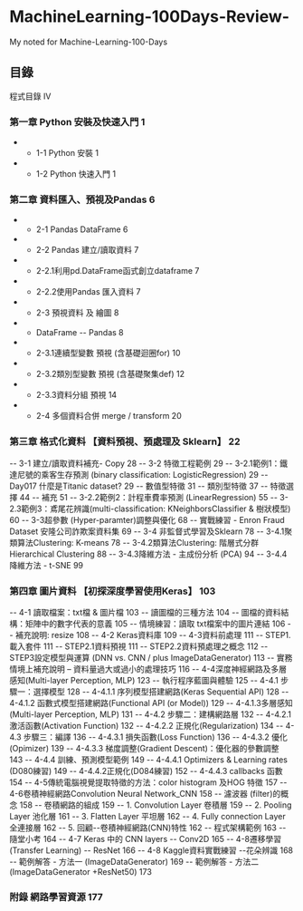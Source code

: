 # MachineLearning-100Days-Review-
My noted for Machine-Learning-100-Days


## 目錄
程式目錄	IV
### 第一章 Python 安裝及快速入門	1
- - 1-1 Python 安裝	1
- - 1-2 Python 快速入門	1
### 第二章 資料匯入、預視及Pandas	6
- - 2-1  Pandas DataFrame	6
- - 2-2  Pandas 建立/讀取資料	7
- - 2-2.1利用pd.DataFrame函式創立dataframe	7
- - 2-2.2使用Pandas 匯入資料	7
- - 2-3  預視資料 及 繪圖	8
- - DataFrame -- Pandas	8
- - 2-3.1連續型變數 預視 (含基礎迴圈for)	10
- - 2-3.2類別型變數 預視 (含基礎聚集def)	12
- - 2-3.3資料分組 預視	14
- - 2-4  多個資料合併 merge / transform	20
### 第三章 格式化資料 【資料預視、預處理及 Sklearn】	22
-- 3-1  建立/讀取資料補充- Copy	28
-- 3-2  特徵工程範例	29
-- 3-2.1範例1：鐵達尼號的乘客生存預測 (binary classification: LogisticRegression)	29
-- Day017 什麼是Titanic dataset?  	29
-- 數值型特徵	31
-- 類別型特徵	37
-- 特徵選擇	44
-- 補充	51
-- 3-2.2範例2：計程車費率預測 (LinearRegression)	55
-- 3-2.3範例3：鳶尾花辨識(multi-classification: KNeighborsClassifier & 樹狀模型)	60
-- 3-3超參數 (Hyper-paramter)調整與優化	68
-- 實戰練習 - Enron Fraud Dataset 安隆公司詐欺案資料集	69
-- 3-4  非監督式學習及Sklearn	78
-- 3-4.1聚類算法Clustering: K-means	78
-- 3-4.2類算法Clustering: 階層式分群Hierarchical Clustering	88
-- 3-4.3降維方法 - 主成份分析 (PCA)	94
-- 3-4.4降維方法 - t-SNE	99
### 第四章 圖片資料 【初探深度學習使用Keras】	103
-- 4-1 讀取檔案：txt檔 & 圖片檔	103
-- 讀圖檔的三種方法	104
-- 圖檔的資料結構：矩陣中的數字代表的意義	105
-- 情境練習：讀取 txt檔案中的圖片連結	106
-- 補充說明: resize	108
-- 4-2 Keras資料庫	109
-- 4-3資料前處理	111
-- STEP1. 載入套件	111
-- STEP2.1資料預視	111
-- STEP2.2資料預處理之概念	112
-- STEP3設定模型與運算 (DNN vs. CNN / plus ImageDataGenerator)	113
-- 實務情境上補充說明 – 資料量過大或過小的處理技巧	116
-- 4-4深度神經網路及多層感知(Multi-layer Perception, MLP)	123
-- 執行程序藍圖與體驗	125
-- 4-4.1 步驟一：選擇模型	128
-- 4-4.1.1 序列模型搭建網路(Keras Sequential API)	128
-- 4-4.1.2 函數式模型搭建網路(Functional API (or Model))	129
-- 4-4.1.3多層感知(Multi-layer Perception, MLP)	131
-- 4-4.2 步驟二：建構網路層	132
-- 4-4.2.1 激活函數(Activation Function)	132
-- 4-4.2.2 正規化(Regularization)	134
-- 4-4.3 步驟三：編譯	136
-- 4-4.3.1 損失函數(Loss Function)	136
-- 4-4.3.2 優化(Opimizer)	139
-- 4-4.3.3 梯度調整(Gradient Descent)：優化器的參數調整	143
-- 4-4.4 訓練、預測模型範例	149
-- 4-4.4.1 Optimizers & Learning rates (D080練習)	149
-- 4-4.4.2正規化(D084練習)	152
-- 4-4.4.3 callbacks 函數	154
-- 4-5傳統電腦視覺提取特徵的方法：color histogram 及HOG 特徵	157
-- 4-6卷積神經網路Convolution Neural Network_CNN	158
-- 濾波器 (filter)的概念	158
-- 卷積網路的組成	159
-- 1. Convolution Layer 卷積層	159
-- 2. Pooling Layer 池化層	161
-- 3. Flatten Layer 平坦層	162
-- 4. Fully connection Layer 全連接層	162
-- 5. 回顧--卷積神經網路(CNN)特性	162
-- 程式架構範例	163
-- 隨堂小考	164
-- 4-7 Keras 中的 CNN layers -- Conv2D	165
-- 4-8遷移學習(Transfer Learning) -- ResNet	166
-- 4-8 Kaggle資料實戰練習 --花朵辨識	168
-- 範例解答 - 方法一 (ImageDataGenerator)	169
-- 範例解答 - 方法二 (ImageDataGenerator +ResNet50)	173
### 附錄 網路學習資源	177


